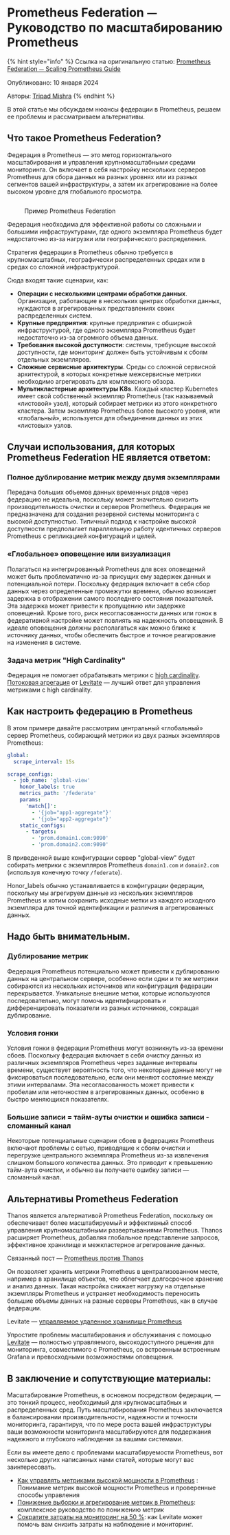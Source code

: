 # Prometheus Federation ⏤ Руководство по масштабированию Prometheus

{% hint style="info" %}
Ссылка на оригинальную статью: [Prometheus Federation ⏤ Scaling Prometheus Guide](https://last9.io/blog/prometheus-federation-guide/)

Опубликовано: 10 января 2024

Авторы: [Tripad Mishra](https://last9.io/blog/authors/tripad/)
{% endhint %}

В этой статье мы обсуждаем нюансы федерации в Prometheus, решаем ее проблемы и рассматриваем альтернативы.

## Что такое Prometheus Federation?

Федерация в Prometheus — это метод горизонтального масштабирования и управления крупномасштабными средами мониторинга. Он включает в себя настройку нескольких серверов Prometheus для сбора данных на разных уровнях или из разных сегментов вашей инфраструктуры, а затем их агрегирование на более высоком уровне для глобального просмотра.

<figure><img src="../../.gitbook/assets/prom_federation.jpg" alt=""><figcaption><p>Пример Prometheus Federation</p></figcaption></figure>

Федерация необходима для эффективной работы со сложными и большими инфраструктурами, где одного экземпляра Prometheus будет недостаточно из-за нагрузки или географического распределения.

Стратегия федерации в Prometheus обычно требуется в крупномасштабных, географически распределенных средах или в средах со сложной инфраструктурой.

Сюда входят такие сценарии, как:

* **Операции с несколькими центрами обработки данных**. Организации, работающие в нескольких центрах обработки данных, нуждаются в агрегированных представлениях своих распределенных систем.
* **Крупные предприятия**: крупные предприятия с обширной инфраструктурой, где одного экземпляра Prometheus будет недостаточно из-за огромного объема данных.
* **Требования высокой доступности**: системы, требующие высокой доступности, где мониторинг должен быть устойчивым к сбоям отдельных экземпляров.
* **Сложные сервисные архитектуры**. Среды со сложной сервисной архитектурой, в которых конкретные межсервисные метрики необходимо агрегировать для комплексного обзора.
* **Мультикластерные архитектуры K8s**. Каждый кластер Kubernetes имеет свой собственный экземпляр Prometheus (так называемый «листовой» узел), который собирает метрики из этого конкретного кластера. Затем экземпляр Prometheus более высокого уровня, или «глобальный», используется для объединения данных из этих «листовых» узлов.

## Случаи использования, для которых Prometheus Federation НЕ является ответом:

### Полное дублирование метрик между двумя экземплярами

Передача больших объемов данных временных рядов через федерацию не идеальна, поскольку может значительно снизить производительность очистки и серверов Prometheus. Федерация не предназначена для создания резервной системы мониторинга с высокой доступностью. Типичный подход к настройке высокой доступности предполагает параллельную работу идентичных серверов Prometheus с репликацией конфигураций и целей.

### «Глобальное» оповещение или визуализация

Полагаться на интегрированный Prometheus для всех оповещений может быть проблематично из-за присущих ему задержек данных и потенциальной потери. Поскольку федерация включает в себя сбор данных через определенные промежутки времени, обычно возникает задержка в отображении самого последнего состояния показателей. Эта задержка может привести к пропущению или задержке оповещений. Кроме того, риск несогласованности данных или гонок в федеративной настройке может повлиять на надежность оповещений. В идеале оповещения должны располагаться как можно ближе к источнику данных, чтобы обеспечить быстрое и точное реагирование на изменения в системе.

### Задача метрик "High Cardinality"

Федерация не помогает обрабатывать метрики с [high cardinality](https://last9.io/blog/what-is-high-cardinality/). [Потоковая агрегация](https://docs.last9.io/docs/streaming-aggregations) от [Levitate](https://last9.io/levitate-tsdb/) — лучший ответ для управления метриками с high cardinality.

## Как настроить федерацию в Prometheus

В этом примере давайте рассмотрим центральный «глобальный» сервер Prometheus, собирающий метрики из двух разных экземпляров Prometheus:

```yaml
global:
  scrape_interval: 15s

scrape_configs:
  - job_name: 'global-view'
    honor_labels: true
    metrics_path: '/federate'
    params:
      'match[]':
        - '{job="app1-aggregate"}'
        - '{job="app2-aggregate"}'
    static_configs:
      - targets:
        - 'prom.domain1.com:9090'
        - 'prom.domain2.com:9090'
```

В приведенной выше конфигурации сервер "global-view" будет собирать метрики с экземпляров Prometheus `domain1.com` и `domain2.com` (используя конечную точку `/federate`).

Honor\_labels обычно устанавливается в конфигурации федерации, поскольку мы агрегируем данные из нескольких экземпляров Prometheus и хотим сохранить исходные метки из каждого исходного экземпляра для точной идентификации и различия в агрегированных данных.

## Надо быть внимательным.

### Дублирование метрик

Федерация Prometheus потенциально может привести к дублированию данных на центральном сервере, особенно если одни и те же метрики собираются из нескольких источников или конфигурация федерации перекрывается. Уникальные внешние метки, которые используются последовательно, могут помочь идентифицировать и дифференцировать показатели из разных источников, сокращая дублирование.

### Условия гонки

Условия гонки в федерации Prometheus могут возникнуть из-за времени сбоев. Поскольку федерация включает в себя очистку данных из различных экземпляров Prometheus через заданные интервалы времени, существует вероятность того, что некоторые данные могут не фиксироваться последовательно, если они меняют состояние между этими интервалами. Эта несогласованность может привести к пробелам или неточностям в агрегированных данных, особенно в быстро меняющихся показателях.

### Большие записи = тайм-ауты очистки и ошибка записи - сломанный канал

Некоторые потенциальные сценарии сбоев в федерациях Prometheus включают проблемы с сетью, приводящие к сбоям очистки и перегрузке центрального экземпляра Prometheus из-за извлечения слишком большого количества данных. Это приводит к превышению тайм-аута очистки, и обычно вы получаете ошибку записи — сломанный канал.

## Альтернативы Prometheus Federation

Thanos является альтернативой Prometheus Federation, поскольку он обеспечивает более масштабируемый и эффективный способ управления крупномасштабными развертываниями Prometheus. Thanos расширяет Prometheus, добавляя глобальное представление запросов, эффективное хранилище и межкластерное агрегирование данных.

Связанный пост — [Prometheus против Thanos](https://last9.io/blog/prometheus-vs-thanos/)

Он позволяет хранить метрики Prometheus в централизованном месте, например в хранилище объектов, что облегчает долгосрочное хранение и анализ данных. Такая настройка снижает нагрузку на отдельные экземпляры Prometheus и устраняет необходимость переносить большие объемы данных на разные серверы Prometheus, как в случае федерации.

Levitate — [управляемое удаленное хранилище Prometheus](https://last9.io/managed-prometheus/)

Упростите проблемы масштабирования и обслуживания с помощью [Levitate](https://last9.io/levitate-tsdb/) — полностью управляемого, высокодоступного решения для мониторинга, совместимого с Prometheus, со встроенным встроенным Grafana и превосходными возможностями оповещения.

## В заключение и сопутствующие материалы:

Масштабирование Prometheus, в основном посредством федерации, — это тонкий процесс, необходимый для крупномасштабных и распределенных сред. Путь масштабирования Prometheus заключается в балансировании производительности, надежности и точности мониторинга, гарантируя, что по мере роста вашей инфраструктуры ваши возможности мониторинга масштабируются для поддержания надежного и глубокого наблюдения за вашими системами.

Если вы имеете дело с проблемами масштабируемости Prometheus, вот несколько других написанных нами статей, которые могут вас заинтересовать.

* [Как управлять метриками высокой мощности в Prometheus](https://last9.io/blog/how-to-manage-high-cardinality-metrics-in-prometheus/) : Понимание метрик высокой мощности Prometheus и проверенные способы управления
* [Понижение выборки и агрегирование метрик в Prometheus](https://last9.io/blog/downsampling-aggregating-metrics-in-prometheus-practical-strategies-to-manage-cardinality-and-query-performance/): комплексное руководство по понижению метрик
* [Сократите затраты на мониторинг на 50 %](https://last9.io/reduce-monitoring-costs/): как Levitate может помочь вам снизить затраты на наблюдение и мониторинг.
